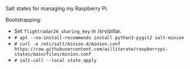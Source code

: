 Salt states for managing my Raspberry Pi.

Bootstrapping:

* Set `flightradar24_sharing_key` in /srv/pillar.
* `# apt --no-install-recommends install python3-pygit2 salt-minion`
* `# curl -o /etc/salt/minion.d/minion.conf https://raw.githubusercontent.com/williterate/raspberrypi-states/main/files/minion.conf`
* `# salt-call --local state.apply`

